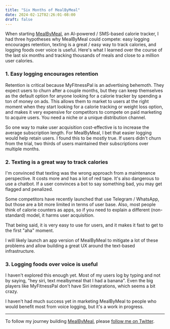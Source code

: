 ```yaml
---
title: "Six Months of MealByMeal"
date: 2024-02-12T02:26:01-08:00
draft: false
---
```


When starting [MealByMeal](https://www.mealbymeal.com), an AI-powered / SMS-based calorie tracker, I had three hypotheses why MealByMeal could compete: easy logging encourages retention, texting is a great / easy way to track calories, and
logging foods over voice is useful. Here's what I learned over the course of the last six months and tracking thousands of meals and close to a million user calories.


### 1. Easy logging encourages retention

Retention is critical because MyFitnessPal is an advertising behemoth. They expect users to churn after a couple months, but they can keep themselves as the default option for anyone looking for a calorie tracker by spending a ton of money on ads. This allows them to market to users at the right moment when they start looking for a calorie tracking or weight loss option, and makes it very expensive for competitors to compete on paid marketing to acquire users. You need a niche or a unique distribution channel.


So one way to make user acquisition cost-effective is to increase the average subscription length. For MealByMeal, I bet that easier logging would help retain users. I found this to be mostly true. If users didn't churn from the trial, two thirds of users maintained their subscriptions over multiple months.


### 2. Texting is a great way to track calories

I'm convinced that texting was the wrong approach from a maintenance perspective. It costs more and has a lot of red tape. It's also dangerous to use a chatbot. If a user convinces a bot to say something bad, you may get flagged and penalized.

Some competitors have recently launched that use Telegram / WhatsApp, but those are a bit more limited in terms of user base. Also, most people think of calorie counters as apps, so if you need to explain a different (non-standard) model, it harms user acquisition.

That being said, it is very easy to use for users, and it makes it fast to get to the first "aha" moment.

I will likely launch an app version of MealByMeal to mitigate a lot of these problems and allow building a great UX around the text-based infrastructure.


### 3. Logging foods over voice is useful

I haven't explored this enough yet. Most of my users log by typing and not by saying, "hey siri, text mealbymeal that I had a banana". Even the big players like MyFitnessPal don't have Siri integrations, which seems a bit crazy.


I haven't had much success yet in marketing MealByMeal to people who would benefit most from voice logging, but it's a work in progress.

---

To follow my journey building [MealByMeal](https://www.mealbymeal.com), please [follow me on Twitter](https://twitter.com/jaredrhizor).
